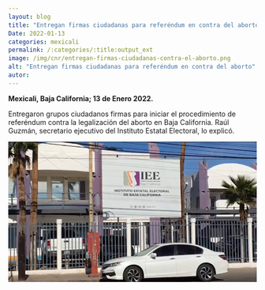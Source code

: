 ```yaml
---
layout: blog
title: "Entregan firmas ciudadanas para referéndum en contra del aborto"
Date: 2022-01-13
categories: mexicali
permalink: /:categories/:title:output_ext
image: /img/cnr/entregan-firmas-ciudadanas-contra-el-aborto.png
alt: "Entregan firmas ciudadanas para referéndum en contra del aborto"
autor:
---
```


**Mexicali, Baja California; 13 de Enero 2022.** 

Entregaron grupos ciudadanos firmas para iniciar el procedimiento de referéndum contra la legalización del aborto en Baja California. Raúl Guzmán, secretario ejecutivo del Instituto Estatal Electoral, lo explicó.

<div id="carouselExampleSlidesOnly" class="carousel slide" data-ride="carousel">
  <div class="carousel-inner">
    <div class="carousel-item active">
       <img class="d-block w-100" src="/img/cnr/entregan-firmas-ciudadanas-contra-el-aborto.png" loading="lazy"  alt="Entregan firmas ciudadanas para referéndum en contra del aborto">
    </div>
  </div>
</div>